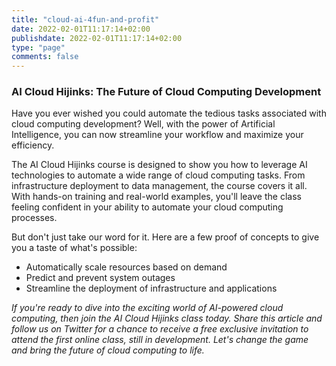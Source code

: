 ```yaml
---
title: "cloud-ai-4fun-and-profit"
date: 2022-02-01T11:17:14+02:00
publishdate: 2022-02-01T11:17:14+02:00
type: "page"
comments: false
---
```


### AI Cloud Hijinks: The Future of Cloud Computing Development

Have you ever wished you could automate the tedious tasks associated with cloud computing development? Well, with the power of Artificial Intelligence, you can now streamline your workflow and maximize your efficiency.

The AI Cloud Hijinks course is designed to show you how to leverage AI technologies to automate a wide range of cloud computing tasks. From infrastructure deployment to data management, the course covers it all. With hands-on training and real-world examples, you'll leave the class feeling confident in your ability to automate your cloud computing processes.

But don't just take our word for it. Here are a few proof of concepts to give you a taste of what's possible:
- Automatically scale resources based on demand
- Predict and prevent system outages
- Streamline the deployment of infrastructure and applications

*If you're ready to dive into the exciting world of AI-powered cloud computing, then join the AI Cloud Hijinks class today. Share this article and follow us on Twitter for a chance to receive a free exclusive invitation to attend the first online class, still in development. Let's change the game and bring the future of cloud computing to life.*
